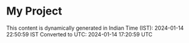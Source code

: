# My Project

This content is dynamically generated in Indian Time (IST): 2024-01-14 22:50:59 IST
Converted to UTC: 2024-01-14 17:20:59 UTC
